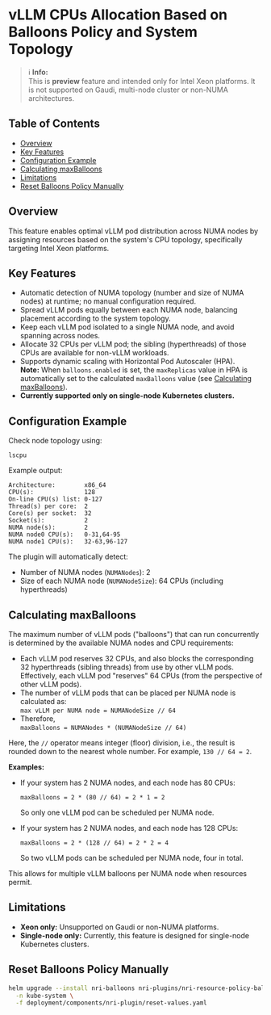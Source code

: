 # vLLM CPUs Allocation Based on Balloons Policy and System Topology

> ℹ️ **Info:**  
> This is **preview** feature and intended only for Intel Xeon platforms. It is not supported on Gaudi, multi-node cluster or non-NUMA architectures.

## Table of Contents

- [Overview](#overview)
- [Key Features](#key-features)
- [Configuration Example](#configuration-example)
- [Calculating maxBalloons](#calculating-maxballoons)
- [Limitations](#limitations)
- [Reset Balloons Policy Manually](#reset-balloons-policy-manually)

## Overview

This feature enables optimal vLLM pod distribution across NUMA nodes by assigning resources based on the system's CPU topology, specifically targeting Intel Xeon platforms.

## Key Features

- Automatic detection of NUMA topology (number and size of NUMA nodes) at runtime; no manual configuration required.
- Spread vLLM pods equally between each NUMA node, balancing placement according to the system topology.
- Keep each vLLM pod isolated to a single NUMA node, and avoid spanning across nodes.
- Allocate 32 CPUs per vLLM pod; the sibling (hyperthreads) of those CPUs are available for non-vLLM workloads.
- Supports dynamic scaling with Horizontal Pod Autoscaler (HPA).  
  **Note:** When `balloons.enabled` is set, the `maxReplicas` value in HPA is automatically set to the calculated `maxBalloons` value (see [Calculating maxBalloons](#calculating-maxballoons)).
- **Currently supported only on single-node Kubernetes clusters.**

## Configuration Example

Check node topology using:
```shell
lscpu
```

Example output:
```
Architecture:        x86_64
CPU(s):              128
On-line CPU(s) list: 0-127
Thread(s) per core:  2
Core(s) per socket:  32
Socket(s):           2
NUMA node(s):        2
NUMA node0 CPU(s):   0-31,64-95
NUMA node1 CPU(s):   32-63,96-127
```
The plugin will automatically detect:
- Number of NUMA nodes (`NUMANodes`): 2
- Size of each NUMA node (`NUMANodeSize`): 64 CPUs (including hyperthreads)

## Calculating maxBalloons

The maximum number of vLLM pods ("balloons") that can run concurrently is determined by the available NUMA nodes and CPU requirements:

- Each vLLM pod reserves 32 CPUs, and also blocks the corresponding 32 hyperthreads (sibling threads) from use by other vLLM pods. Effectively, each vLLM pod "reserves" 64 CPUs (from the perspective of other vLLM pods).
- The number of vLLM pods that can be placed per NUMA node is calculated as:  
  `max vLLM per NUMA node = NUMANodeSize // 64`
- Therefore,  
  `maxBalloons = NUMANodes * (NUMANodeSize // 64)`

Here, the `//` operator means integer (floor) division, i.e., the result is rounded down to the nearest whole number. For example, `130 // 64 = 2`.

**Examples:**  

- If your system has 2 NUMA nodes, and each node has 80 CPUs:

  ```
  maxBalloons = 2 * (80 // 64) = 2 * 1 = 2
  ```
  So only one vLLM pod can be scheduled per NUMA node.

- If your system has 2 NUMA nodes, and each node has 128 CPUs:

  ```
  maxBalloons = 2 * (128 // 64) = 2 * 2 = 4
  ```
  So two vLLM pods can be scheduled per NUMA node, four in total.

This allows for multiple vLLM balloons per NUMA node when resources permit.

## Limitations

- **Xeon only:** Unsupported on Gaudi or non-NUMA platforms.
- **Single-node only:** Currently, this feature is designed for single-node Kubernetes clusters.

## Reset Balloons Policy Manually

```sh
helm upgrade --install nri-balloons nri-plugins/nri-resource-policy-balloons \
  -n kube-system \
  -f deployment/components/nri-plugin/reset-values.yaml
```
